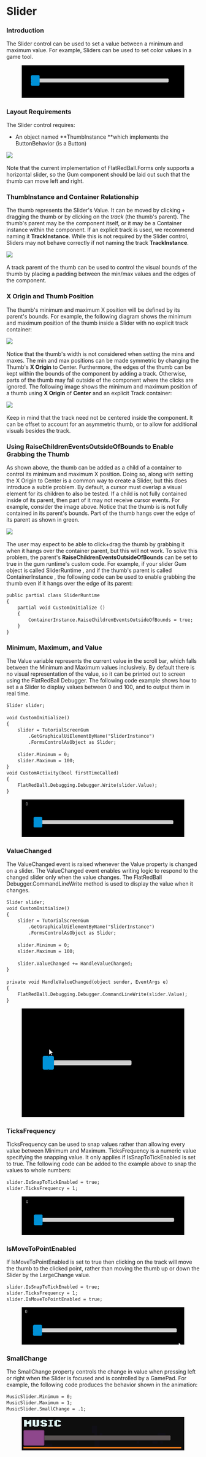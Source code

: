 # Slider

### Introduction

The Slider control can be used to set a value between a minimum and maximum value. For example, Sliders can be used to set color values in a game tool.

<figure><img src="../../../.gitbook/assets/2017-12-2017-12-24_19-44-32.gif" alt=""><figcaption></figcaption></figure>

### Layout Requirements

The Slider control requires:

* An object named \*\*ThumbInstance \*\*which implements the ButtonBehavior (is a Button)

![](../../../.gitbook/assets/2017-12-img\_5a44622e8921e.png)

Note that the current implementation of FlatRedBall.Forms only supports a horizontal slider, so the Gum component should be laid out such that the thumb can move left and right.

### ThumbInstance and Container Relationship

The thumb represents the Slider's Value. It can be moved by clicking + dragging the thumb or by clicking on the _track_ (the thumb's parent). The thumb's parent may be the component itself, or it may be a Container instance within the component. If an explicit track is used, we recommend naming it **TrackInstance**. While this is not required by the Slider control, Sliders may not behave correctly if not naming the track **TrackInstance**.

![](../../../.gitbook/assets/2017-12-img\_5a44634ad3d4a.png)

A track parent of the thumb can be used to control the visual bounds of the thumb by placing a padding between the min/max values and the edges of the component.

### X Origin and Thumb Position

The thumb's minimum and maximum X position will be defined by its parent's bounds. For example, the following diagram shows the minimum and maximum position of the thumb inside a Slider with no explicit track container:

![](../../../.gitbook/assets/2017-12-img\_5a443e7253393.png)

Notice that the thumb's width is not considered when setting the mins and maxes. The min and max positions can be made symmetric by changing the Thumb's **X Origin** to Center. Furthermore, the edges of the thumb can be kept within the bounds of the component by adding a track. Otherwise, parts of the thumb may fall outside of the component where the clicks are ignored. The following image shows the minimum and maximum position of a thumb using **X Origin** of **Center** and an explicit Track container:

![](../../../.gitbook/assets/2017-12-img\_5a443fa5901f9.png)

Keep in mind that the track need not be centered inside the component. It can be offset to account for an asymmetric thumb, or to allow for additional visuals besides the track.

### Using RaiseChildrenEventsOutsideOfBounds to Enable Grabbing the Thumb

As shown above, the thumb can be added as a child of a container to control its minimum and maximum X position. Doing so, along with setting the X Origin to Center is a common way to create a Slider, but this does introduce a subtle problem. By default, a cursor must overlap a visual element for its children to also be tested. If a child is not fully contained inside of its parent, then part of it may not receive cursor events. For example, consider the image above. Notice that the thumb is is not fully contained in its parent's bounds. Part of the thumb hangs over the edge of its parent as shown in green.

![](../../../.gitbook/assets/2020-09-img\_5f73cd5aaaa65.png)

The user may expect to be able to click+drag the thumb by grabbing it when it hangs over the container parent, but this will not work. To solve this problem, the parent's **RaiseChildrenEventsOutsideOfBounds** can be set to true in the gum runtime's custom code. For example, if your slider Gum object is called SliderRuntime , and if the thumb's parent is called ContainerInstance , the following code can be used to enable grabbing the thumb even if it hangs over the edge of its parent:

```lang:c#
public partial class SliderRuntime
{
    partial void CustomInitialize () 
    {
        ContainerInstance.RaiseChildrenEventsOutsideOfBounds = true;
    }
}
```

### Minimum, Maximum, and Value

The Value variable represents the current value in the scroll bar, which falls between the Minimum and Maximum values inclusively. By default there is no visual representation of the value, so it can be printed out to screen using the FlatRedBall Debugger. The following code example shows how to set a a Slider to display values between 0 and 100, and to output them in real time.

```lang:c#
Slider slider;

void CustomInitialize()
{
    slider = TutorialScreenGum
        .GetGraphicalUiElementByName("SliderInstance")
        .FormsControlAsObject as Slider;

    slider.Minimum = 0;
    slider.Maximum = 100;
}
void CustomActivity(bool firstTimeCalled)
{
    FlatRedBall.Debugging.Debugger.Write(slider.Value);
}
```

<figure><img src="../../../.gitbook/assets/2017-12-2017-12-24_19-52-10.gif" alt=""><figcaption></figcaption></figure>

### ValueChanged

The ValueChanged event is raised whenever the Value property is changed on a slider. The ValueChanged event enables writing logic to respond to the changed slider only when the value changes. The FlatRedBall Debugger.CommandLineWrite method is used to display the value when it changes.

```lang:c#
Slider slider;
void CustomInitialize()
{
    slider = TutorialScreenGum
        .GetGraphicalUiElementByName("SliderInstance")
        .FormsControlAsObject as Slider;

    slider.Minimum = 0;
    slider.Maximum = 100;

    slider.ValueChanged += HandleValueChanged;
}

private void HandleValueChanged(object sender, EventArgs e)
{
    FlatRedBall.Debugging.Debugger.CommandLineWrite(slider.Value);
}
```

<figure><img src="../../../.gitbook/assets/2017-12-2019_December_06_071242.gif" alt=""><figcaption></figcaption></figure>

### TicksFrequency

TicksFrequency can be used to snap values rather than allowing every value between Minimum and Maximum. TicksFrequency is a numeric value specifying the snapping value. It only applies if IsSnapToTickEnabled is set to true. The following code can be added to the example above to snap the values to whole numbers:

```lang:c#
slider.IsSnapToTickEnabled = true;
slider.TicksFrequency = 1;
```

<figure><img src="../../../.gitbook/assets/2017-12-2017-12-24_20-07-06.gif" alt=""><figcaption></figcaption></figure>

### IsMoveToPointEnabled

If IsMoveToPointEnabled is set to true then clicking on the track will move the thumb to the clicked point, rather than moving the thumb up or down the Slider by the LargeChange value.

```lang:c#
slider.IsSnapToTickEnabled = true;
slider.TicksFrequency = 1;
slider.IsMoveToPointEnabled = true;
```

<figure><img src="../../../.gitbook/assets/2017-12-2017-12-24_20-13-28.gif" alt=""><figcaption></figcaption></figure>

### SmallChange

The SmallChange property controls the change in value when pressing left or right when the Slider is focused and is controlled by a GamePad. For example, the following code produces the behavior shown in the animation:

```
MusicSlider.Minimum = 0;
MusicSlider.Maximum = 1;
MusicSlider.SmallChange = .1;
```

<figure><img src="../../../.gitbook/assets/2017-12-02_11-27-57.gif" alt=""><figcaption></figcaption></figure>
